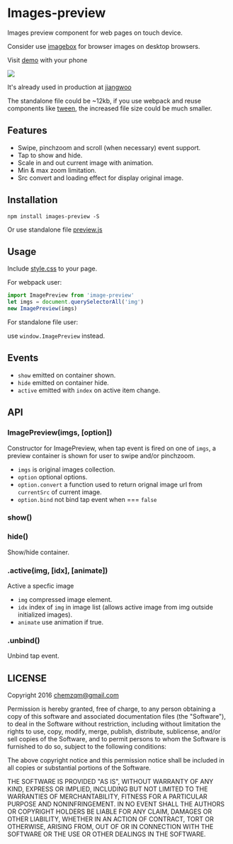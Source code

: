 # Images-preview

Images preview component for web pages on touch device.

Consider use [imagebox](https://github.com/chemzqm/imagebox) for browser images
on desktop browsers.

Visit [demo](https://chemzqm.github.io/images-preview/) with your phone

![](http://7xrnd0.com1.z0.glb.clouddn.com/vora58fa3i)

It's already used in production at [jiangwoo](http://www.jiangwoo.com/products/304)

The standalone file could be ~12kb, if you use webpack and reuse components like
[tween](https://github.com/component/tween), the increased file size could be
much smaller.

## Features

* Swipe, pinchzoom and scroll (when necessary) event support.
* Tap to show and hide.
* Scale in and out current image with animation.
* Min & max zoom limitation.
* Src convert and loading effect for display original image.

## Installation

    npm install images-preview -S

Or use standalone file [preview.js](https://github.com/chemzqm/images-preview/blob/master/preview.js)

## Usage

Include [style.css](https://raw.githubusercontent.com/chemzqm/images-preview/master/src/style.css) to your page.

For webpack user:

``` js
import ImagePreview from 'image-preview'
let imgs = document.querySelectorAll('img')
new ImagePreview(imgs)
```

For standalone file user:

use `window.ImagePreview` instead.

## Events

* `show` emitted on container shown.
* `hide` emitted on container hide.
* `active` emitted with `index` on active item change.

## API

### ImagePreview(imgs, [option])

Constructor for ImagePreview, when tap event is fired on one of `imgs`, a
preview container is shown for user to swipe and/or pinchzoom.

* `imgs` is original images collection.
* `option` optional options.
* `option.convert` a function used to return orignal image url from `currentSrc` of current image.
* `option.bind` not bind tap event when === `false`

### show()
### hide()

Show/hide container.

### .active(img, [idx], [animate])

Active a specfic image

* `img` compressed image element.
* `idx` index of `img` in image list (allows active image from img outside initialized images).
* `animate` use animation if true.

### .unbind()

Unbind tap event.

## LICENSE

Copyright 2016 chemzqm@gmail.com

Permission is hereby granted, free of charge, to any person obtaining
a copy of this software and associated documentation files (the "Software"),
to deal in the Software without restriction, including without limitation
the rights to use, copy, modify, merge, publish, distribute, sublicense,
and/or sell copies of the Software, and to permit persons to whom the
Software is furnished to do so, subject to the following conditions:

The above copyright notice and this permission notice shall be included
in all copies or substantial portions of the Software.

THE SOFTWARE IS PROVIDED "AS IS", WITHOUT WARRANTY OF ANY KIND,
EXPRESS OR IMPLIED, INCLUDING BUT NOT LIMITED TO THE WARRANTIES
OF MERCHANTABILITY, FITNESS FOR A PARTICULAR PURPOSE AND NONINFRINGEMENT.
IN NO EVENT SHALL THE AUTHORS OR COPYRIGHT HOLDERS BE LIABLE FOR ANY CLAIM,
DAMAGES OR OTHER LIABILITY, WHETHER IN AN ACTION OF CONTRACT,
TORT OR OTHERWISE, ARISING FROM, OUT OF OR IN CONNECTION WITH THE SOFTWARE
OR THE USE OR OTHER DEALINGS IN THE SOFTWARE.
